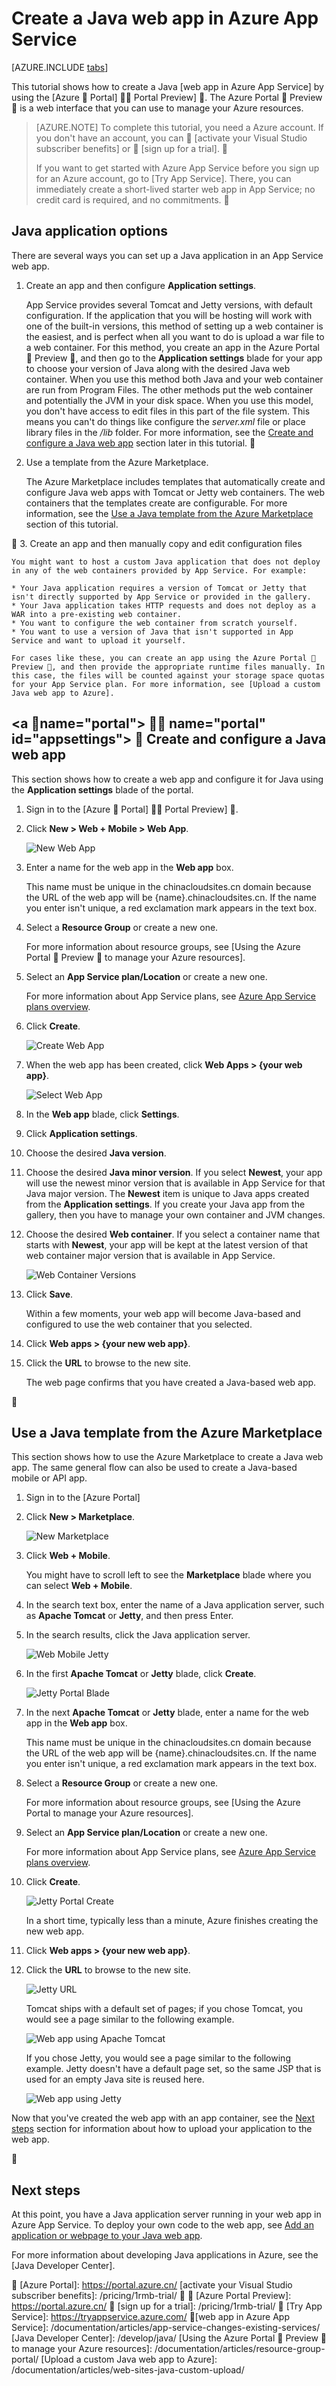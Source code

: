 <properties
	pageTitle="Create a Java web app in Azure App Service | Azure"
	description="This tutorial shows you how to deploy a Java web app to Azure App Service."
	services="app-service\web"
	documentationCenter="java"
	authors="rmcmurray"
	manager="wpickett"
	editor=""/>

<tags
	ms.service="app-service-web"
	ms.workload="web"
	ms.tgt_pltfrm="na"
	ms.devlang="Java"
	ms.topic="get-started-article"
	ms.date="08/11/2016"
	wacn.date=""
	ms.author="robmcm"/>

# Create a Java web app in Azure App Service

[AZURE.INCLUDE [tabs](../../includes/app-service-web-get-started-nav-tabs.md)]

This tutorial shows how to create a Java [web app in Azure App Service] by using the [Azure  Portal]  Portal Preview] . The Azure Portal  Preview  is a web interface that you can use to manage your Azure resources.

> [AZURE.NOTE] To complete this tutorial, you need a Azure account. If you don't have an account, you can  [activate your Visual Studio subscriber benefits] or  [sign up for a trial].

>
> If you want to get started with Azure App Service before you sign up for an Azure account, go to [Try App Service]. There, you can immediately create a short-lived starter web app in App Service; no credit card is required, and no commitments.


## Java application options

There are several ways you can set up a Java application in an App Service web app. 

1. Create an app and then configure **Application settings**.

	App Service provides several Tomcat and Jetty versions, with default configuration. If the application that you will be hosting will work with one of the built-in versions, this method of setting up a web container is the easiest, and is perfect when all you want to do is upload a war file to a web container. For this method, you create an app in the Azure Portal  Preview , and then go to the **Application settings** blade for your app to choose your version of Java along with the desired Java web container. When you use this method both Java and your web container are run from Program Files. The other methods put the web container and potentially the JVM in your disk space. When you use this model, you don't have access to edit files in this part of the file system. This means you can't do things like configure the *server.xml* file or place library files in the */lib* folder. For more information, see the [Create and configure a Java web app](#appsettings) section later in this tutorial.

	
2. Use a template from the Azure Marketplace.

	The Azure Marketplace includes templates that automatically create and configure Java web apps with Tomcat or Jetty web containers. The web containers that the templates create are configurable. For more information, see the [Use a Java template from the Azure Marketplace](#marketplace) section of this tutorial.
  

3. Create an app and then manually copy and edit configuration files 

	You might want to host a custom Java application that does not deploy in any of the web containers provided by App Service. For example:
	
	* Your Java application requires a version of Tomcat or Jetty that isn't directly supported by App Service or provided in the gallery.
	* Your Java application takes HTTP requests and does not deploy as a WAR into a pre-existing web container.
	* You want to configure the web container from scratch yourself. 
	* You want to use a version of Java that isn't supported in App Service and want to upload it yourself.

	For cases like these, you can create an app using the Azure Portal  Preview , and then provide the appropriate runtime files manually. In this case, the files will be counted against your storage space quotas for your App Service plan. For more information, see [Upload a custom Java web app to Azure].

## <a  name="portal"></a>  name="portal" id="appsettings"></a>  Create and configure a Java web app

This section shows how to create a web app and configure it for Java using the **Application settings** blade of the portal.

1. Sign in to the [Azure  Portal]  Portal Preview] .

2. Click **New > Web + Mobile > Web App**.

	![New Web App][newwebapp]

4. Enter a name for the web app in the **Web app** box.

	This name must be unique in the chinacloudsites.cn domain because the URL of the web app will be {name}.chinacloudsites.cn. If the name you enter isn't unique, a red exclamation mark appears in the text box.

5. Select a **Resource Group** or create a new one.

	For more information about resource groups, see [Using the Azure Portal  Preview  to manage your Azure resources].

6. Select an **App Service plan/Location** or create a new one.

	For more information about App Service plans, see [Azure App Service plans overview].

7. Click **Create**.

	![Create Web App][newwebapp2]
 
8. When the web app has been created, click **Web Apps > {your web app}**.
 
	![Select Web App][selectwebapp]

9. In the **Web app** blade, click **Settings**.

10. Click **Application settings**.

11. Choose the desired **Java version**. 

12. Choose the desired **Java minor version**. If you select **Newest**, your app will use the newest minor version that is available in App Service for that Java major version. The **Newest** item is unique to Java apps created from the **Application settings**. If you create your Java app from the gallery, then you have to manage your own container and JVM changes. 

12. Choose the desired **Web container**. If you select a container name that starts with **Newest**, your app will be kept at the latest version of that web container major version that is available in App Service. 

	![Web Container Versions][versions]

13. Click **Save**.

	Within a few moments, your web app will become Java-based and configured to use the web container that you selected.

14. Click **Web apps > {your new web app}**.

15. Click the **URL** to browse to the new site.

	The web page confirms that you have created a Java-based web app.


## <a name="marketplace"></a> Use a Java template from the Azure Marketplace

This section shows how to use the Azure Marketplace to create a Java web app. The same general flow can also be used to create a Java-based mobile or API app. 

1. Sign in to the [Azure Portal]

2. Click **New > Marketplace**.

	![New Marketplace][newmarketplace]

3. Click **Web + Mobile**.

	You might have to scroll left to see the **Marketplace** blade where you can select **Web + Mobile**.

4. In the search text box, enter the name of a Java application server, such as **Apache Tomcat** or **Jetty**, and then press Enter.

5. In the search results, click the Java application server.

	![Web Mobile Jetty][webmobilejetty]

6. In the first **Apache Tomcat** or **Jetty** blade, click **Create**.

	![Jetty Portal Blade][jettyblade]

7. In the next **Apache Tomcat** or **Jetty** blade, enter a name for the web app in the **Web app** box.

	This name must be unique in the chinacloudsites.cn domain because the URL of the web app will be {name}.chinacloudsites.cn. If the name you enter isn't unique, a red exclamation mark appears in the text box.

8. Select a **Resource Group** or create a new one.

	For more information about resource groups, see [Using the Azure Portal to manage your Azure resources].

9. Select an **App Service plan/Location** or create a new one.

	For more information about App Service plans, see [Azure App Service plans overview].

10. Click **Create**.

	![Jetty Portal Create][jettyportalcreate2]

	In a short time, typically less than a minute, Azure finishes creating the new web app.

11. Click **Web apps > {your new web app}**.

12. Click the **URL** to browse to the new site.

	![Jetty URL][jettyurl]

	Tomcat ships with a default set of pages; if you chose Tomcat, you would see a page similar to the following example.

	![Web app using Apache Tomcat][tomcat]

	If you chose Jetty, you would see a page similar to the following example. Jetty doesn't have a default page set, so the same JSP that is used for an empty Java site is reused here.

	![Web app using Jetty][jetty]

Now that you've created the web app with an app container, see the [Next steps](#next-steps) section for information about how to upload your application to the web app.


## Next steps

At this point, you have a Java application server running in your web app in Azure App Service. To deploy your own code to the web app, see [Add an application or webpage to your Java web app].

For more information about developing Java applications in Azure, see the [Java Developer Center].

<!-- URL List -->

[Add an application or webpage to your Java web app]: /documentation/articles/web-sites-java-add-app/
[Azure App Service plans overview]: /documentation/articles/azure-web-sites-web-hosting-plans-in-depth-overview/

[Azure Portal]: https://portal.azure.cn/
[activate your Visual Studio subscriber benefits]: /pricing/1rmb-trial/


[Azure Portal Preview]: https://portal.azure.cn/

[sign up for a trial]: /pricing/1rmb-trial/

[Try App Service]: https://tryappservice.azure.com/

[web app in Azure App Service]: /documentation/articles/app-service-changes-existing-services/
[Java Developer Center]: /develop/java/
[Using the Azure Portal  Preview  to manage your Azure resources]: /documentation/articles/resource-group-portal/
[Upload a custom Java web app to Azure]: /documentation/articles/web-sites-java-custom-upload/

<!-- IMG List -->

[newwebapp]: ./media/web-sites-java-get-started/newwebapp.png
[newwebapp2]: ./media/web-sites-java-get-started/newwebapp2.png
[selectwebapp]: ./media/web-sites-java-get-started/selectwebapp.png
[versions]: ./media/web-sites-java-get-started/versions.png
[newmarketplace]: ./media/web-sites-java-get-started/newmarketplace.png
[webmobilejetty]: ./media/web-sites-java-get-started/webmobilejetty.png
[jettyblade]: ./media/web-sites-java-get-started/jettyblade.png
[jettyportalcreate2]: ./media/web-sites-java-get-started/jettyportalcreate2.png
[jettyurl]: ./media/web-sites-java-get-started/jettyurl.png
[tomcat]: ./media/web-sites-java-get-started/tomcat.png
[jetty]: ./media/web-sites-java-get-started/jetty.png
